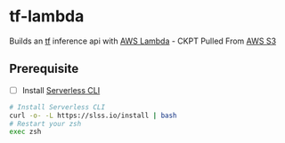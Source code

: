 # tf-lambda
Builds an [tf] inference api with [AWS Lambda] - CKPT Pulled From [AWS S3]

## Prerequisite

- [ ] Install [Serverless CLI]
```bash
# Install Serverless CLI
curl -o- -L https://slss.io/install | bash
# Restart your zsh
exec zsh
```


[tf]: https://www.tensorflow.org/
[AWS Lambda]: https://aws.amazon.com/lambda/
[AWS S3]: https://aws.amazon.com/s3/

[Serverless CLI]: https://serverless.com/framework/docs/getting-started/